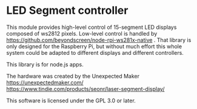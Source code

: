 # LED Segment controller

This module provides high-level control of 15-segment LED displays composed of
ws2812 pixels. Low-level control is handled by https://github.com/beyondscreen/node-rpi-ws281x-native .
That library is only designed for the Raspberry Pi, but without much effort this whole
system could be adapted to different displays and different controllers.

This library is for node.js apps.

The hardware was created by the Unexpected Maker https://unexpectedmaker.com/ https://www.tindie.com/products/seonr/laser-segment-display/

This software is licensed under the GPL 3.0 or later.
